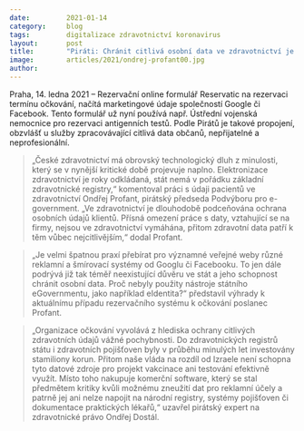 ```yaml
---
date:         2021-01-14
category:     blog
tags:         digitalizace zdravotnictví koronavirus
layout:       post
title:        "Piráti: Chránit citlivá osobní data ve zdravotnictví je základ, stát na to kašle"
image:        articles/2021/ondrej-profant00.jpg
author:       
---
```


 

Praha, 14. ledna 2021 – Rezervační online formulář Reservatic na rezervaci termínu očkování, načítá marketingové údaje společností Google či Facebook. Tento formulář už nyní používá např. Ústřední vojenská nemocnice pro rezervaci antigenních testů. Podle Pirátů je takové propojení, obzvlášť u služby zpracovávající citlivá data občanů, nepřijatelné a neprofesionální. 

> „České zdravotnictví má obrovský technologický dluh z minulosti, který se v nynější kritické době projevuje naplno. Elektronizace zdravotnictví je roky odkládaná, stát nemá v pořádku základní zdravotnické registry,“ komentoval práci s údaji pacientů ve zdravotnictví Ondřej Profant, pirátský předseda Podvýboru pro e-government. „Ve zdravotnictví je dlouhodobě podceňována ochrana osobních údajů klientů. Přísná omezení práce s daty, vztahující se na firmy, nejsou ve zdravotnictví vymáhána, přitom zdravotní data patří k těm vůbec nejcitlivějším,“ dodal Profant.

> „Je velmi špatnou praxí přebírat pro významné veřejné weby různé reklamní a šmírovací systémy od Googlu či Facebooku. To jen dále podrývá již tak téměř neexistující důvěru ve stát a jeho schopnost chránit osobní data. Proč nebyly použity nástroje státního eGovernmentu, jako například eIdentita?“ představil výhrady k aktuálnímu případu rezervačního systému k očkování poslanec Profant.

> „Organizace očkování vyvolává z hlediska ochrany citlivých zdravotních údajů vážné pochybnosti. Do zdravotnických registrů státu i zdravotních pojišťoven byly v průběhu minulých let investovány stamiliony korun. Přitom naše vláda na rozdíl od Izraele není schopna tyto datové zdroje pro projekt vakcinace ani testování efektivně využít. Místo toho nakupuje komerční software, který se stal předmětem kritiky kvůli možnému zneužití dat pro reklamní účely a patrně jej ani nelze napojit na národní registry, systémy pojišťoven či dokumentace praktických lékařů,“ uzavřel pirátský expert na zdravotnické právo Ondřej Dostál.

